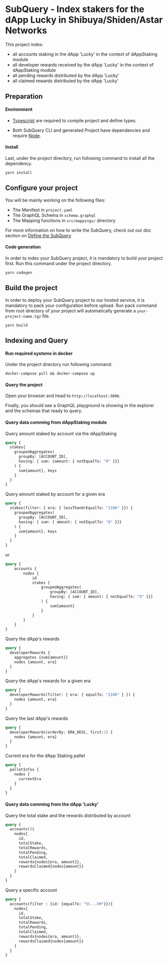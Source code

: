 # SubQuery - Index stakers for the dApp Lucky in Shibuya/Shiden/Astar Networks

This project index: 
- all accounts staking in the dApp 'Lucky' in the context of dAppStaking module
- all developer rewards received by the dApp 'Lucky' in the context of dAppStaking module
- all pending rewards distributed by the dApp 'Lucky' 
- all claimed rewards distributed by the dApp 'Lucky' 

## Preparation

#### Environment

- [Typescript](https://www.typescriptlang.org/) are required to compile project and define types.

- Both SubQuery CLI and generated Project have dependencies and require [Node](https://nodejs.org/en/).

#### Install 

Last, under the project directory, run following command to install all the dependency.

```
yarn install
```

## Configure your project

You will be mainly working on the following files:

- The Manifest in `project.yaml`
- The GraphQL Schema in `schema.graphql`
- The Mapping functions in `src/mappings/` directory

For more information on how to write the SubQuery,
check out our doc section on [Define the SubQuery](https://doc.subquery.network/define_a_subquery.html)

#### Code generation

In order to index your SubQuery project, it is mandatory to build your project first.
Run this command under the project directory.

```
yarn codegen
```

## Build the project

In order to deploy your SubQuery project to our hosted service, it is mandatory to pack your configuration before upload.
Run pack command from root directory of your project will automatically generate a `your-project-name.tgz` file.

```
yarn build
```

## Indexing and Query

#### Run required systems in docker

Under the project directory run following command:

```
docker-compose pull && docker-compose up
```

#### Query the project

Open your browser and head to `http://localhost:3000`.

Finally, you should see a GraphQL playground is showing in the explorer and the schemas that ready to query.


#### Query data comming from dAppStaking module

Query amount staked by account via the dAppStaking
```graphql
query {
  stakes{
    groupedAggregates(
      groupBy: [ACCOUNT_ID], 
      having: { sum: {amount: { notEqualTo: "0" }}}
    ) {
      sum{amount}, keys
    }
  }
}
```

Query amount staked by account for a given era
```graphql
query {
  stakes(filter: { era: { lessThanOrEqualTo: "2100" }}) {
    groupedAggregates(
      groupBy: [ACCOUNT_ID], 
      having: { sum: { amount: { notEqualTo: "0" }}}
    ) {
      sum{amount}, keys
    }
  }
}
```
or 
```graphql
query {
    accounts {
        nodes {
            id
            stakes {        
                groupedAggregates(
                    groupBy: [ACCOUNT_ID], 
                    having: { sum: { amount: { notEqualTo: "0" }}}
                ) {     
      		        sum{amount}
      	        }
            }
  	    }
    }   
}
```

Query the dApp's rewards
```graphql
query {
  developerRewards {
    aggregates {sum{amount}}
    nodes {amount, era}
  }
}
```

Query the dApp's rewards for a given era
```graphql
query {
  developerRewards(filter: { era: { equalTo: "2100" } }) {
    nodes {amount, era}
  }
}
```

Query the last dApp's rewards
```graphql
query {
  developerRewards(orderBy: ERA_DESC, first:1) {
    nodes {amount, era}
  }
}
```

Current era for the dApp Staking pallet
```graphql
query {
  palletInfos {
    nodes {
      currentEra
    }
  }
}
```

#### Query data comming from the dApp 'Lucky'  

Query the total stake and the rewards distributed by account
```graphql
query {  
  accounts(){
    nodes{
      id, 
      totalStake, 
      totalRewards, 
      totalPending, 
      totalClaimed,
      rewards{nodes{era, amount}},
      rewardsClaimed{nodes{amount}}
    }    
  }
}
```



Query a specific account
```graphql
query {  
  accounts(filter : {id: {equalTo: "5C...hM"}}){
    nodes{
      id,
      totalStake, 
      totalRewards, 
      totalPending, 
      totalClaimed,
      rewards{nodes{era, amount}},
      rewardsClaimed{nodes{amount}}
    }  
  } 
}
```